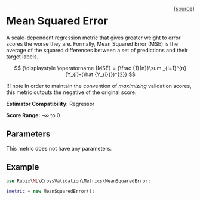 <span style="float:right;"><a href="https://github.com/RubixML/ML/blob/master/src/CrossValidation/Metrics/MeanSquaredError.php">[source]</a></span>

# Mean Squared Error
A scale-dependent regression metric that gives greater weight to error scores the worse they are. Formally, Mean Squared Error (MSE) is the average of the squared differences between a set of predictions and their target labels.

$$
{\displaystyle \operatorname {MSE} = {\frac {1}{n}}\sum _{i=1}^{n}(Y_{i}-{\hat {Y_{i}}})^{2}}
$$

!!! note
    In order to maintain the convention of *maximizing* validation scores, this metric outputs the negative of the original score.

**Estimator Compatibility:** Regressor

**Score Range:** -∞ to 0

## Parameters
This metric does not have any parameters.

## Example
```php
use Rubix\ML\CrossValidation\Metrics\MeanSquaredError;

$metric = new MeanSquaredError();
```